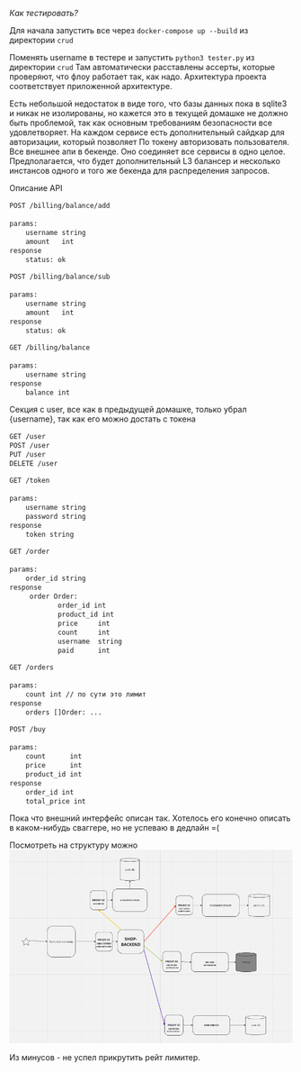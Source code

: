 *Как тестировать?*

Для начала запустить все через `docker-compose up --build` из директории `crud`

Поменять username в тестере и запустить `python3 tester.py` из директории `crud`
Там автоматически расставлены ассерты, которые проверяют, что флоу работает так, как надо. 
Архитектура проекта соответствует приложенной архитектуре.

Есть небольшой недостаток в виде того, что базы данных пока в sqlite3 и никак не изолированы, но кажется это в текущей домашке не должно быть проблемой,
так как основным требованиям безопасности все удовлетворяет. На каждом сервисе есть дополнительный сайдкар для авторизации, который позволяет
По токену авторизовать пользователя. Все внешнее апи в бекенде. Оно соединяет все сервисы в одно целое.
Предполагается, что будет дополнительный L3 балансер и несколько инстансов одного и того же бекенда для распределения запросов.


Описание API
```
POST /billing/balance/add

params:
    username string
    amount   int
response
    status: ok
```

```
POST /billing/balance/sub

params:
    username string
    amount   int
response
    status: ok
```

```
GET /billing/balance

params:
    username string
response
    balance int
```

Секция с user, все как в предыдущей домашке, только убрал {username}, так как его можно достать с токена
```
GET /user
POST /user
PUT /user
DELETE /user
```

```
GET /token

params:
    username string
    password string
response
    token string
```

```
GET /order

params:
    order_id string
response
     order Order:
        	order_id int
            product_id int
            price     int
            count     int
            username  string 
            paid      int
```

```
GET /orders

params:
    count int // по сути это лимит
response
    orders []Order: ...
```

```
POST /buy

params:
    count      int
    price      int
    product_id int
response
    order_id int
    total_price int
```


Пока что внешний интерфейс описан так. Хотелось его конечно описать в каком-нибудь сваггере, но не успеваю в дедлайн =(

Посмотреть на структуру можно ![тут ](img.png "Структура")

Из минусов - не успел прикрутить рейт лимитер. 